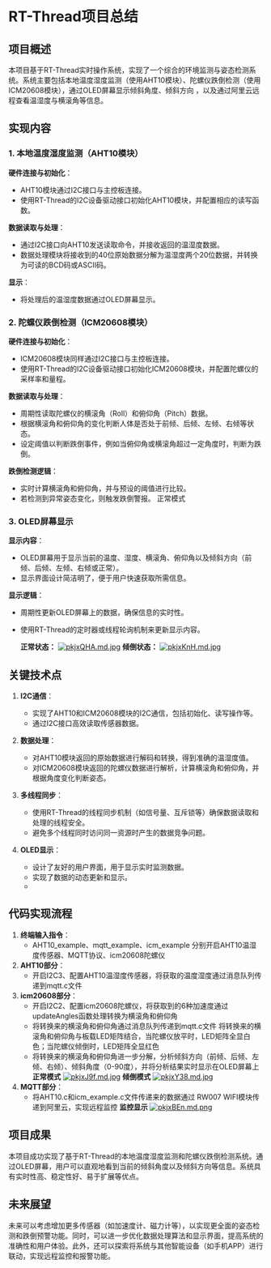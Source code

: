 # RT-Thread项目总结  
  
## 项目概述  
  
本项目基于RT-Thread实时操作系统，实现了一个综合的环境监测与姿态检测系统。系统主要包括本地温度湿度监测（使用AHT10模块）、陀螺仪跌倒检测（使用ICM20608模块），通过OLED屏幕显示倾斜角度、倾斜方向 ，以及通过阿里云远程查看温湿度与横滚角等信息。  
  
## 实现内容  
  
### 1. 本地温度湿度监测（AHT10模块）  
  
**硬件连接与初始化**：  
- AHT10模块通过I2C接口与主控板连接。  
- 使用RT-Thread的I2C设备驱动接口初始化AHT10模块，并配置相应的读写函数。  
  
**数据读取与处理**：  
- 通过I2C接口向AHT10发送读取命令，并接收返回的温湿度数据。  
- 数据处理模块将接收到的40位原始数据分解为温湿度两个20位数据，并转换为可读的BCD码或ASCII码。  
  
**显示**：  
- 将处理后的温湿度数据通过OLED屏幕显示。  
  
### 2. 陀螺仪跌倒检测（ICM20608模块）  
  
**硬件连接与初始化**：  
- ICM20608模块同样通过I2C接口与主控板连接。  
- 使用RT-Thread的I2C设备驱动接口初始化ICM20608模块，并配置陀螺仪的采样率和量程。  
  
**数据读取与处理**：  
- 周期性读取陀螺仪的横滚角（Roll）和俯仰角（Pitch）数据。  
- 根据横滚角和俯仰角的变化判断人体是否处于前倾、后倾、左倾、右倾等状态。  
- 设定阈值以判断跌倒事件，例如当俯仰角或横滚角超过一定角度时，判断为跌倒。  
  
**跌倒检测逻辑**：  
- 实时计算横滚角和俯仰角，并与预设的阈值进行比较。  
- 若检测到异常姿态变化，则触发跌倒警报。
  正常模式  
  
### 3. OLED屏幕显示  
  
**显示内容**：  
- OLED屏幕用于显示当前的温度、湿度、横滚角、俯仰角以及倾斜方向（前倾、后倾、左倾、右倾或正常）。  
- 显示界面设计简洁明了，便于用户快速获取所需信息。  
  
**显示逻辑**：  
- 周期性更新OLED屏幕上的数据，确保信息的实时性。  
- 使用RT-Thread的定时器或线程轮询机制来更新显示内容。

  **正常状态：**
  [![pkjxQHA.md.jpg](https://s21.ax1x.com/2024/08/04/pkjxQHA.md.jpg)](https://imgse.com/i/pkjxQHA)
  **倾倒状态：**
  [![pkjxKnH.md.jpg](https://s21.ax1x.com/2024/08/04/pkjxKnH.md.jpg)](https://imgse.com/i/pkjxKnH)  
  
## 关键技术点  
  
1. **I2C通信**：  
   - 实现了AHT10和ICM20608模块的I2C通信，包括初始化、读写操作等。  
   - 通过I2C接口高效读取传感器数据。  
  
2. **数据处理**：  
   - 对AHT10模块返回的原始数据进行解码和转换，得到准确的温湿度值。  
   - 对ICM20608模块返回的陀螺仪数据进行解析，计算横滚角和俯仰角，并根据角度变化判断姿态。  
  
3. **多线程同步**：  
   - 使用RT-Thread的线程同步机制（如信号量、互斥锁等）确保数据读取和处理的线程安全。  
   - 避免多个线程同时访问同一资源时产生的数据竞争问题。  
  
4. **OLED显示**：  
   - 设计了友好的用户界面，用于显示实时监测数据。  
   - 实现了数据的动态更新和显示。
   - 
## 代码实现流程 
1. **终端输入指令**：
   - AHT10_example、mqtt_example、icm_example
   分别开启AHT10温湿度传感器、MQTT协议、icm20608陀螺仪  
2. **AHT10部分**：
   - 开启I2C3、配置AHT10温湿度传感器，将获取的温度湿度通过消息队列传递到mqtt.c文件
3. **icm20608部分**：
   - 开启I2C2、配置icm20608陀螺仪，将获取到的6种加速度通过updateAngles函数处理转换为横滚角和俯仰角
   - 将转换来的横滚角和俯仰角通过消息队列传递到mqtt.c文件
   将转换来的横滚角和俯仰角与板载LED矩阵结合，当陀螺仪放平时，LED矩阵全显白色；当陀螺仪倾倒时，LED矩阵全显红色
   - 将转换来的横滚角和俯仰角进一步分解，分析倾斜方向（前倾、后倾、左倾、右倾）、倾斜角度（0-90度），并将分析结果实时显示在OLED屏幕上
  **正常模式**
  [![pkjxJ9f.md.jpg](https://s21.ax1x.com/2024/08/04/pkjxJ9f.md.jpg)](https://imgse.com/i/pkjxJ9f)
  **倾倒模式**
  [![pkjxY38.md.jpg](https://s21.ax1x.com/2024/08/04/pkjxY38.md.jpg)](https://imgse.com/i/pkjxY38)
4. **MQTT部分**：
   - 将AHT10.c和icm_example.c文件传递来的数据通过 RW007 WIFI模块传递到阿里云，实现远程监控
  **监控显示**
[![pkjxBEn.md.png](https://s21.ax1x.com/2024/08/04/pkjxBEn.md.png)](https://imgse.com/i/pkjxBEn)


  
## 项目成果  
  
本项目成功实现了基于RT-Thread的本地温度湿度监测和陀螺仪跌倒检测系统。通过OLED屏幕，用户可以直观地看到当前的倾斜角度以及倾斜方向等信息。系统具有实时性高、稳定性好、易于扩展等优点。  
  
## 未来展望  
  
未来可以考虑增加更多传感器（如加速度计、磁力计等），以实现更全面的姿态检测和跌倒预警功能。同时，可以进一步优化数据处理算法和显示界面，提高系统的准确性和用户体验。此外，还可以探索将系统与其他智能设备（如手机APP）进行联动，实现远程监控和报警功能。
